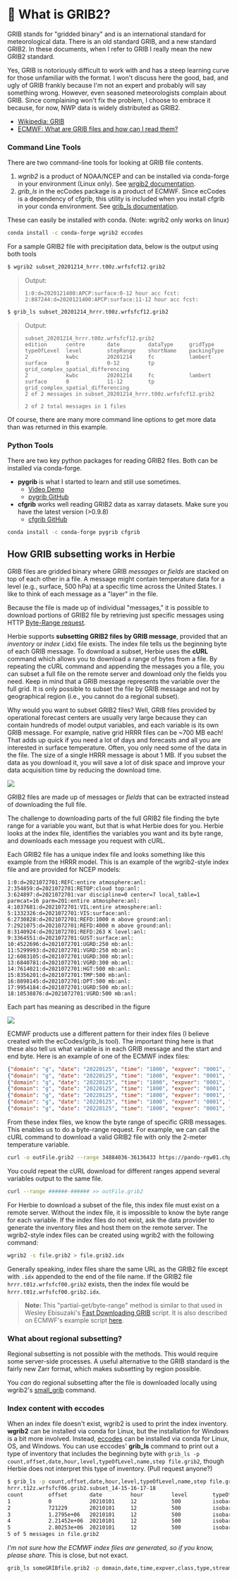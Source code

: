 # 🔢 What is GRIB2?

GRIB stands for "gridded binary" and is an international standard for meteorological data. There is an old standard GRIB, and a new standard GRIB2. In these documents, when I refer to GRIB I really mean the new GRIB2 standard.

Yes, GRIB is notoriously difficult to work with and has a steep learning curve for those unfamiliar with the format. I won't discuss here the good, bad, and ugly of GRIB frankly because I'm not an expert and probably will say something wrong. However, even seasoned meteorologists complain about GRIB. Since complaining won't fix the problem, I choose to embrace it because, for now, NWP data is widely distributed as GRIB2.

- [Wikipedia: GRIB](https://en.wikipedia.org/wiki/GRIB)
- [ECMWF: What are GRIB files and how can I read them?](https://confluence.ecmwf.int/display/CKB/What+are+GRIB+files+and+how+can+I+read+them)

### Command Line Tools

There are two command-line tools for looking at GRIB file contents.

1. _wgrib2_ is a product of NOAA/NCEP and can be installed via conda-forge in your environment (Linux only). See [wrgib2 documentation](https://www.cpc.ncep.noaa.gov/products/wesley/wgrib2/).
2. _grib_ls_ in the ecCodes package is a product of ECMWF. Since ecCodes is a dependency of cfgrib, this utility is included when you install cfgrib in your conda environment. See [grib_ls documentation](https://confluence.ecmwf.int/display/ECC/grib_ls).

These can easily be installed with conda. (Note: wgrib2 only works on linux)

```bash
conda install -c conda-forge wgrib2 eccodes
```

For a sample GRIB2 file with precipitation data, below is the output using both tools

```bash
$ wgrib2 subset_20201214_hrrr.t00z.wrfsfcf12.grib2
```

> Output:
>
> ```
> 1:0:d=2020121400:APCP:surface:0-12 hour acc fcst:
> 2:887244:d=2020121400:APCP:surface:11-12 hour acc fcst:
> ```

```bash
$ grib_ls subset_20201214_hrrr.t00z.wrfsfcf12.grib2
```

> Output:
>
> ```
> subset_20201214_hrrr.t00z.wrfsfcf12.grib2
> edition      centre       date         dataType     gridType     typeOfLevel  level        stepRange    shortName    packingType
> 2            kwbc         20201214     fc           lambert      surface      0            0-12         tp           grid_complex_spatial_differencing
> 2            kwbc         20201214     fc           lambert      surface      0            11-12        tp           grid_complex_spatial_differencing
> 2 of 2 messages in subset_20201214_hrrr.t00z.wrfsfcf12.grib2
>
> 2 of 2 total messages in 1 files
> ```

Of course, there are many more command line options to get more data than was returned in this example.

### Python Tools

There are two key python packages for reading GRIB2 files. Both can be installed via conda-forge.

- **pygrib** is what I started to learn and still use sometimes.
  - [Video Demo](https://youtu.be/yLoudFv3hAY)
  - [pygrib GitHub](https://github.com/jswhit/pygrib)
- **cfgrib** works well reading GRIB2 data as xarray datasets. Make sure you have the latest version (>0.9.8)
  - [cfgrib GitHub](https://github.com/ecmwf/cfgrib)

```bash
conda install -c conda-forge pygrib cfgrib
```

## How GRIB subsetting works in Herbie

GRIB files are gridded binary where GRIB _messages_ or _fields_ are stacked on top of each other in a file. A message might contain temperature data for a level (e.g., surface, 500 hPa) at a specific time across the United States. I like to think of each message as a "layer" in the file.

Because the file is made up of individual "messages," it is possible to download portions of GRIB2 file by retrieving just specific messages using HTTP [Byte-Range request](https://www.keycdn.com/support/byte-range-requests).

Herbie supports **subsetting GRIB2 files by GRIB message**, provided that an _inventory_ or _index_ (.idx) file exists. The index file tells us the beginning byte of each GRIB message. To download a subset, Herbie uses the **cURL** command which allows you to download a range of bytes from a file. By repeating the cURL command and appending the messages you a file, you can subset a full file on the remote server and download only the fields you need. Keep in mind that a GRIB message represents the variable over the full grid. It is only possible to subset the file by GRIB message and not by geographical region (i.e., you cannot do a regional subset).

Why would you want to subset GRIB2 files? Well, GRIB files provided by operational forecast centers are usually very large because they can contain hundreds of model output variables, and each variable is its own GRIB message. For example, native grid HRRR files can be ~700 MB each! That adds up quick if you need a lot of days and forecasts and all you are interested in surface temperature. Often, you only need some of the data in the file. The size of a single HRRR message is about 1 MB. If you subset the data as you download it, you will save a lot of disk space and improve your data acquisition time by reducing the download time.

![](../../_static/diagrams/GRIB2_file_cURL.png)

GRIB2 files are made up of messages or _fields_ that can be extracted instead of downloading the full file.

The challenge to downloading parts of the full GRIB2 file finding the byte range for a variable you want, but that is what Herbie does for you. Herbie looks at the index file, identifies the variables you want and its byte range, and downloads each message you request with cURL.

Each GRIB2 file has a unique index file and looks something like this example from the HRRR model. This is an example of the wgrib2-style index file and are provided for NCEP models:

```
1:0:d=2021072701:REFC:entire atmosphere:anl:
2:354859:d=2021072701:RETOP:cloud top:anl:
3:624897:d=2021072701:var discipline=0 center=7 local_table=1 parmcat=16 parm=201:entire atmosphere:anl:
4:1037681:d=2021072701:VIL:entire atmosphere:anl:
5:1332326:d=2021072701:VIS:surface:anl:
6:2730828:d=2021072701:REFD:1000 m above ground:anl:
7:2921075:d=2021072701:REFD:4000 m above ground:anl:
8:3140924:d=2021072701:REFD:263 K level:anl:
9:3364551:d=2021072701:GUST:surface:anl:
10:4522696:d=2021072701:UGRD:250 mb:anl:
11:5299993:d=2021072701:VGRD:250 mb:anl:
12:6083105:d=2021072701:UGRD:300 mb:anl:
13:6840781:d=2021072701:VGRD:300 mb:anl:
14:7614021:d=2021072701:HGT:500 mb:anl:
15:8356201:d=2021072701:TMP:500 mb:anl:
16:8898145:d=2021072701:DPT:500 mb:anl:
17:9954184:d=2021072701:UGRD:500 mb:anl:
18:10538876:d=2021072701:VGRD:500 mb:anl:
```

Each part has meaning as described in the figure

![](../../_static/diagrams/index_file_description.png)

ECMWF products use a different pattern for their index files (I believe created with the ecCodes/grib_ls tool). The important thing here is that these also tell us what variable is in each GRIB message and the start and end byte. Here is an example of one of the ECMWF index files:

```json
{"domain": "g", "date": "20220125", "time": "1800", "expver": "0001", "class": "od", "type": "pf", "stream": "enfo", "levtype": "sfc", "number": "4", "step": "0", "param": "tp", "_offset": 0, "_length": 243}
{"domain": "g", "date": "20220125", "time": "1800", "expver": "0001", "class": "od", "type": "pf", "stream": "enfo", "levtype": "sfc", "number": "2", "step": "0", "param": "tp", "_offset": 243, "_length": 243}
{"domain": "g", "date": "20220125", "time": "1800", "expver": "0001", "class": "od", "type": "pf", "stream": "enfo", "levtype": "sfc", "number": "3", "step": "0", "param": "tp", "_offset": 486, "_length": 243}
{"domain": "g", "date": "20220125", "time": "1800", "expver": "0001", "class": "od", "type": "pf", "stream": "enfo", "step": "0", "levtype": "sfc", "number": "8", "param": "2t", "_offset": 729, "_length": 609069}
{"domain": "g", "date": "20220125", "time": "1800", "expver": "0001", "class": "od", "type": "pf", "stream": "enfo", "levtype": "sfc", "number": "33", "step": "0", "param": "tp", "_offset": 609798, "_length": 243}
{"domain": "g", "date": "20220125", "time": "1800", "expver": "0001", "class": "od", "type": "pf", "stream": "enfo", "levtype": "sfc", "number": "34", "step": "0", "param": "tp", "_offset": 610041, "_length": 243}
{"domain": "g", "date": "20220125", "time": "1800", "expver": "0001", "class": "od", "type": "pf", "stream": "enfo", "levtype": "sfc", "number": "23", "step": "0", "param": "tp", "_offset": 610284, "_length": 243}
```

From these index files, we know the byte range of specific GRIB messages. This enables us to do a byte-range request. For example, we can call the cURL command to download a valid GRIB2 file with only the 2-meter temperature variable.

```bash
curl -o outFile.grib2 --range 34884036-36136433 https://pando-rgw01.chpc.utah.edu/hrrr/sfc/20180101/hrrr.t00z.wrfsfcf00.grib2
```

You could repeat the cURL download for different ranges append several variables output to the same file.

```bash
curl --range ######-###### >> outFile.grib2
```

For Herbie to download a subset of the file, this index file must exist on a remote server. Without the index file, it is impossible to know the byte range for each variable. If the index files do not exist, ask the data provider to generate the inventory files and host them on the remote server. The wgrib2-style index files can be created using wgrib2 with the following command:

```bash
wgrib2 -s file.grib2 > file.grib2.idx
```

Generally speaking, index files share the same URL as the GRIB2 file except with `.idx` appended to the end of the file name. If the GRIB2 file `hrrr.t01z.wrfsfcf00.grib2` exists, then the index file would be `hrrr.t01z.wrfsfcf00.grib2.idx`.

> **Note:** This "partial-get/byte-range" method is similar to that used in Wesley Ebisuzaki's [Fast Downloading GRIB](https://www.cpc.ncep.noaa.gov/products/wesley/fast_downloading_grib.html) script. It is also described on ECMWF's example script [here](https://confluence.ecmwf.int/display/UDOC/ECMWF+Open+Data+-+Real+Time#ECMWFOpenDataRealTime-DownloadASingleFieldWithWgetDownloadasinglefieldwithwget).

### What about regional subsetting?

Regional subsetting is not possible with the methods. This would require some server-side processes. A useful alternative to the GRIB standard is the fairly new Zarr format, which makes subsetting by region possible.

You _can_ do regional subsetting after the file is downloaded locally using wgrib2's [small_grib](https://www.cpc.ncep.noaa.gov/products/wesley/wgrib2/small_grib.html) command.

### Index content with eccodes

When an index file doesn't exist, wgrib2 is used to print the index inventory. **wgrib2** can be installed via conda for Linux, but the installation for Windows is a bit more involved. Instead, [eccodes](https://anaconda.org/conda-forge/eccodes) can be installed via conda for Linux, OS, and Windows. You can use eccodes' **grib_ls** command to print out a type of inventory that includes the beginning byte with `grib_ls -p count,offset,date,hour,level,typeOfLevel,name,step file.grib2`, though Herbie does not interpret this type of inventory. (Pull request anyone?)

```bash
$ grib_ls -p count,offset,date,hour,level,typeOfLevel,name,step file.grib2
hrrr.t12z.wrfsfcf06.grib2.subset_14-15-16-17-18
count        offset       date         hour         level        typeOfLevel  name         step
1            0            20210101     12           500          isobaricInhPa  Geopotential Height  6
2            721229       20210101     12           500          isobaricInhPa  Temperature  6
3            1.2795e+06   20210101     12           500          isobaricInhPa  Dew point temperature  6
4            2.21452e+06  20210101     12           500          isobaricInhPa  U component of wind  6
5            2.80253e+06  20210101     12           500          isobaricInhPa  V component of wind  6
5 of 5 messages in file.grib2
```

_I'm not sure how the ECMWF index files are generated, so if you know, please share._ This is close, but not exact.

```bash
grib_ls someGRIBfile.grib2 -p domain,date,time,expver,class,type,stream,levtype,number,step,param,offset,length -j
```
